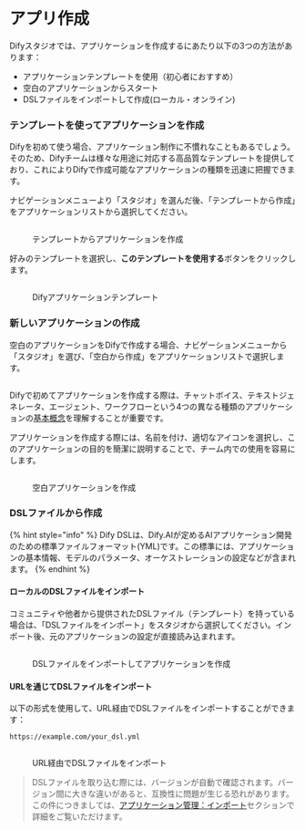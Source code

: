 # アプリ作成

Difyスタジオでは、アプリケーションを作成するにあたり以下の3つの方法があります：

* アプリケーションテンプレートを使用（初心者におすすめ）
* 空白のアプリケーションからスタート
* DSLファイルをインポートして作成(ローカル・オンライン)

### テンプレートを使ってアプリケーションを作成

Difyを初めて使う場合、アプリケーション制作に不慣れなこともあるでしょう。そのため、Difyチームは様々な用途に対応する高品質なテンプレートを提供しており、これによりDifyで作成可能なアプリケーションの種類を迅速に把握できます。

ナビゲーションメニューより「スタジオ」を選んだ後、「テンプレートから作成」をアプリケーションリストから選択してください。

<figure><img src="https://assets-docs.dify.ai/img/jp/application-orchestrate/89082ded82ccc1f6ae5aa6c82cc6bff8.webp" alt=""><figcaption><p>テンプレートからアプリケーションを作成</p></figcaption></figure>

好みのテンプレートを選択し、**このテンプレートを使用する**ボタンをクリックします。

<figure><img src="https://assets-docs.dify.ai/img/jp/application-orchestrate/979289e472fd3263cfb0a203e4b25c9a.webp" alt=""><figcaption><p>Difyアプリケーションテンプレート</p></figcaption></figure>

### 新しいアプリケーションの作成

空白のアプリケーションをDifyで作成する場合、ナビゲーションメニューから「スタジオ」を選び、「空白から作成」をアプリケーションリストで選択します。

<figure><img src="https://assets-docs.dify.ai/img/jp/application-orchestrate/3df09b06a2210d95db28d98275359104.webp" alt=""><figcaption></figcaption></figure>

Difyで初めてアプリケーションを作成する際は、チャットボイス、テキストジェネレータ、エージェント、ワークフローという4つの異なる種類のアプリケーションの[基本概念](./#application\_type)を理解することが重要です。

アプリケーションを作成する際には、名前を付け、適切なアイコンを選択し、このアプリケーションの目的を簡潔に説明することで、チーム内での使用を容易にします。

<figure><img src="https://assets-docs.dify.ai/img/jp/application-orchestrate/7486e1b03238489c9862467323831f0e.webp" alt=""><figcaption><p>空白アプリケーションを作成</p></figcaption></figure>

### DSLファイルから作成

{% hint style="info" %}
Dify DSLは、Dify.AIが定めるAIアプリケーション開発のための標準ファイルフォーマット(YML)です。この標準には、アプリケーションの基本情報、モデルのパラメータ、オーケストレーションの設定などが含まれます。
{% endhint %}

#### ローカルのDSLファイルをインポート

コミュニティや他者から提供されたDSLファイル（テンプレート）を持っている場合は、「DSLファイルをインポート」をスタジオから選択してください。インポート後、元のアプリケーションの設定が直接読み込まれます。

<figure><img src="https://assets-docs.dify.ai/img/jp/application-orchestrate/631089a0fdd4db8c65c8d843eaf44462.webp" alt=""><figcaption><p>DSLファイルをインポートしてアプリケーションを作成</p></figcaption></figure>

#### URLを通じてDSLファイルをインポート

以下の形式を使用して、URL経由でDSLファイルをインポートすることができます：

```URL
https://example.com/your_dsl.yml
```

<figure><img src="https://assets-docs.dify.ai/img/jp/application-orchestrate/eace4b25f090d1febd547b6de8beae80.webp" alt=""><figcaption><p>URL経由でDSLファイルをインポート</p></figcaption></figure>

> DSLファイルを取り込む際には、バージョンが自動で確認されます。バージョン間に大きな違いがあると、互換性に問題が生じる恐れがあります。この件につきましては、[アプリケーション管理：インポート](https://docs.dify.ai/guides/management/app-management#importing-application)セクションで詳細をご覧いただけます。
